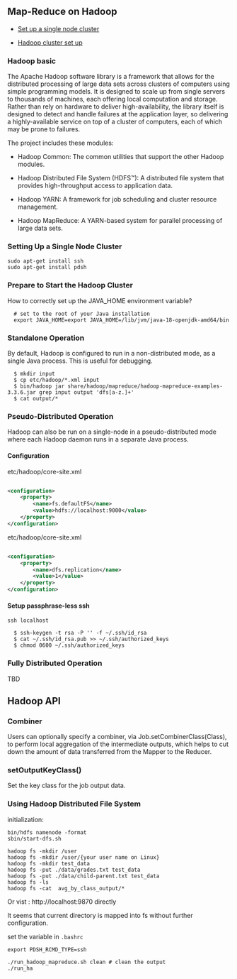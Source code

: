 ## Map-Reduce on Hadoop

* [Set up a single node cluster](https://hadoop.apache.org/docs/stable/hadoop-project-dist/hadoop-common/SingleCluster.html)

* [Hadoop cluster set up](https://hadoop.apache.org/docs/stable/hadoop-project-dist/hadoop-common/ClusterSetup.html)

### Hadoop basic

The Apache Hadoop software library is a framework that allows for the distributed processing of large data sets across
clusters of computers using simple programming models. It is designed to scale up from single servers to thousands of
machines, each offering local computation and storage. Rather than rely on hardware to deliver high-availability, the
library itself is designed to detect and handle failures at the application layer, so delivering a highly-available
service on top of a cluster of computers, each of which may be prone to failures.

The project includes these modules:

* Hadoop Common: The common utilities that support the other Hadoop modules.

* Hadoop Distributed File System (HDFS™): A distributed file system that provides high-throughput access to application
  data.

* Hadoop YARN: A framework for job scheduling and cluster resource management.

* Hadoop MapReduce: A YARN-based system for parallel processing of large data sets.

### Setting Up a Single Node Cluster

```shell
sudo apt-get install ssh
sudo apt-get install pdsh
```

### Prepare to Start the Hadoop Cluster

How to correctly set up the JAVA_HOME environment variable?

```shell
  # set to the root of your Java installation
  export JAVA_HOME=export JAVA_HOME=/lib/jvm/java-18-openjdk-amd64/bin
```

### Standalone Operation

By default, Hadoop is configured to run in a non-distributed mode, as a single Java process. This is useful for
debugging.

```shell
  $ mkdir input
  $ cp etc/hadoop/*.xml input
  $ bin/hadoop jar share/hadoop/mapreduce/hadoop-mapreduce-examples-3.3.6.jar grep input output 'dfs[a-z.]+'
  $ cat output/*
```

### Pseudo-Distributed Operation

Hadoop can also be run on a single-node in a pseudo-distributed mode where each Hadoop daemon runs in a separate Java
process.

#### Configuration

etc/hadoop/core-site.xml

```xml

<configuration>
    <property>
        <name>fs.defaultFS</name>
        <value>hdfs://localhost:9000</value>
    </property>
</configuration>
```

etc/hadoop/core-site.xml

```xml

<configuration>
    <property>
        <name>dfs.replication</name>
        <value>1</value>
    </property>
</configuration>
```

#### Setup passphrase-less ssh

```shell
ssh localhost
```

```shell
  $ ssh-keygen -t rsa -P '' -f ~/.ssh/id_rsa
  $ cat ~/.ssh/id_rsa.pub >> ~/.ssh/authorized_keys
  $ chmod 0600 ~/.ssh/authorized_keys
```

### Fully Distributed Operation

TBD

## Hadoop API

### Combiner

Users can optionally specify a combiner, via Job.setCombinerClass(Class), to perform local aggregation of the
intermediate outputs, which helps to cut down the amount of data transferred from the Mapper to the Reducer.

### setOutputKeyClass()

Set the key class for the job output data.

### Using Hadoop Distributed File System

initialization:

```shell
bin/hdfs namenode -format
sbin/start-dfs.sh
```

```shell
hadoop fs -mkdir /user
hadoop fs -mkdir /user/{your user name on Linux}
hadoop fs -mkdir test_data
hadoop fs -put ./data/grades.txt test_data
hadoop fs -put ./data/child-parent.txt test_data
hadoop fs -ls
hadoop fs -cat  avg_by_class_output/*
```

Or vist : http://localhost:9870 directly

It seems that current directory is mapped into fs without further configuration.

set the variable in `.bashrc`

```shell
export PDSH_RCMD_TYPE=ssh
```


```shell
./run_hadoop_mapreduce.sh clean # clean the output 
./run_ha
```